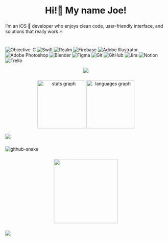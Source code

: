 <h1 align="center">Hi!👋 My name Joe!</h1>

###
I’m an iOS 🍏 developer who enjoys clean code, user-friendly interface, and solutions that really work 🔥

<!--  List  -->
# 
![Objective-C](https://img.shields.io/badge/OBJECTIVE--C-%233A95E3.svg?style=for-the-badge&logo=apple&logoColor=white) ![Swift](https://img.shields.io/badge/swift-F54A2A?style=for-the-badge&logo=swift&logoColor=white) ![Realm](https://img.shields.io/badge/Realm-39477F?style=for-the-badge&logo=realm&logoColor=white) ![Firebase](https://img.shields.io/badge/firebase-a08021?style=for-the-badge&logo=firebase&logoColor=ffcd34) ![Adobe Illustrator](https://img.shields.io/badge/adobe%20illustrator-%23FF9A00.svg?style=for-the-badge&logo=adobe%20illustrator&logoColor=white) ![Adobe Photoshop](https://img.shields.io/badge/adobe%20photoshop-%2331A8FF.svg?style=for-the-badge&logo=adobe%20photoshop&logoColor=white) ![Blender](https://img.shields.io/badge/blender-%23F5792A.svg?style=for-the-badge&logo=blender&logoColor=white) ![Figma](https://img.shields.io/badge/figma-%23F24E1E.svg?style=for-the-badge&logo=figma&logoColor=white) ![Git](https://img.shields.io/badge/git-%23F05033.svg?style=for-the-badge&logo=git&logoColor=white) ![GitHub](https://img.shields.io/badge/github-%23121011.svg?style=for-the-badge&logo=github&logoColor=white) ![Jira](https://img.shields.io/badge/jira-%230A0FFF.svg?style=for-the-badge&logo=jira&logoColor=white) ![Notion](https://img.shields.io/badge/Notion-%23000000.svg?style=for-the-badge&logo=notion&logoColor=white) ![Trello](https://img.shields.io/badge/Trello-%23026AA7.svg?style=for-the-badge&logo=Trello&logoColor=white)

<!--  Profile counter  -->

<div align="center">
  <img src="https://profile-counter.glitch.me/LetTheBeLight/count.svg?"  />
</div>

###

<!--  Git Status  -->

<div align="center">
  <img src="https://github-readme-stats.vercel.app/api?username=LetTheBeLight&hide_title=false&hide_rank=false&show_icons=true&include_all_commits=true&count_private=true&disable_animations=false&theme=dark&locale=en&hide_border=false" height="150" alt="stats graph"  />
  <img src="https://github-readme-stats.vercel.app/api/top-langs?username=LetTheBeLight&locale=en&hide_title=false&layout=compact&card_width=320&langs_count=5&theme=dark&hide_border=false" height="150" alt="languages graph"  />
</div>


<!--  Visitors Status  -->

[![](https://visitcount.itsvg.in/api?id=LetTheBeLight&icon=2&color=8)](https://visitcount.itsvg.in)

<!--  Snake  -->
###

<picture>
  <source media="(prefers-color-scheme: dark)" srcset="https://raw.githubusercontent.com/tobiasmeyhoefer/tobiasmeyhoefer/output/github-snake-dark.svg" />
  <source media="(prefers-color-scheme: light)" srcset="https://raw.githubusercontent.com/tobiasmeyhoefer/tobiasmeyhoefer/output/github-snake.svg" />
  <img alt="github-snake" src="https://raw.githubusercontent.com/tobiasmeyhoefer/tobiasmeyhoefer/output/github-snake.svg" />
</picture>

<!--  Gif  -->

###

<div align="center">
  <img height="200" src="https://steamuserimages-a.akamaihd.net/ugc/1622975225910477675/FECA748191A0FE6280451F453E3429CBCB3EAC7C/?imw=512&&ima=fit&impolicy=Letterbox&imcolor=%23000000&letterbox=false"  />
</div>

<!--  

<div align="center">
  <img height="200" src="https://mir-s3-cdn-cf.behance.net/project_modules/1400_opt_1/9a38e763393359.5aafa2d7c8f3f.gif"  />
</div>

###

<div align="center">
  <img height="200" src="https://steamuserimages-a.akamaihd.net/ugc/786352192198306217/63E8DAED54ED74A834762A7DE9533AF8D7208418/?imw=512&amp;imh=288&amp;ima=fit&amp;impolicy=Letterbox&amp;imcolor=%23000000&amp;letterbox=true"  />
</div> 

-->

<!--  Dev Quote  -->
<!-- 
### 


![](https://quotes-github-readme.vercel.app/api?type=horizontal&theme=dark) 
-->

###


![](https://github-profile-trophy.vercel.app/?username=tobiasmeyhoefer&theme=radical&no-frame=false&no-bg=true&margin-w=4)

###
